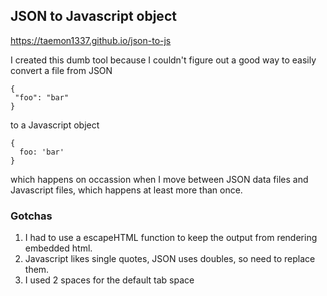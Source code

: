 ## JSON to Javascript object

https://taemon1337.github.io/json-to-js

I created this dumb tool because I couldn't figure out a good way to easily convert a file from JSON

```
{
 "foo": "bar"
}
```

to a Javascript object

```
{
  foo: 'bar'
}
```

which happens on occassion when I move between JSON data files and Javascript files, which happens at least more than once.

### Gotchas

1. I had to use a escapeHTML function to keep the output from rendering embedded html.
2. Javascript likes single quotes, JSON uses doubles, so need to replace them.
3. I used 2 spaces for the default tab space

